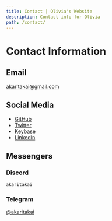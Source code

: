 ```yaml
---
title: Contact | Olivia's Website
description: Contact info for Olivia
path: /contact/
---
```


# Contact Information

<div id="contact-container">
<div class="contact-column">

## Email

akaritakai@gmail.com

## Social Media

- [GitHub](https://github.com/akaritakai)
- [Twitter](https://twitter.com/akaritakai)
- [Keybase](https://keybase.io/akaritakai)
- [LinkedIn](https://www.linkedin.com/in/akaritakai/)

</div>
<div class="contact-column">

## Messengers

### Discord

`akaritakai`

### Telegram

[@akaritakai](https://t.me/akaritakai)

</div>
</div>
